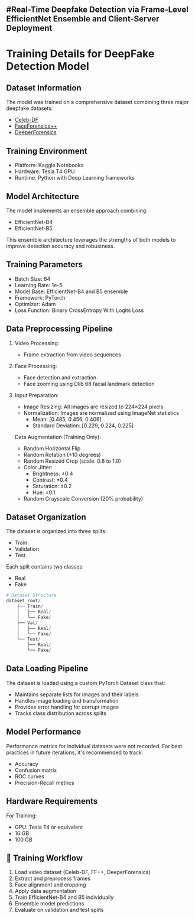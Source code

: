 #Real-Time Deepfake Detection via Frame-Level EfficientNet Ensemble and Client-Server Deployment
---
# Training Details for DeepFake Detection Model

## Dataset Information
The model was trained on a comprehensive dataset combining three major deepfake datasets:
- [Celeb-DF](https://github.com/yuezunli/celeb-deepfakeforensics)
- [FaceForensics++](https://github.com/ondyari/FaceForensics)
- [DeeperForensics](https://github.com/EndlessSora/DeeperForensics-1.0)

## Training Environment
- Platform: Kaggle Notebooks
- Hardware: Tesla T4 GPU
- Runtime: Python with Deep Learning frameworks

## Model Architecture
The model implements an ensemble approach combining:
- EfficientNet-B4
- EfficientNet-B5

This ensemble architecture leverages the strengths of both models to improve detection accuracy and robustness.

## Training Parameters
- Batch Size: 64
- Learning Rate: 1e-5
- Model Base: EfficientNet-B4 and B5 ensemble
- Framework: PyTorch
- Optimizer: Adam
- Loss Function: Binary CrossEntropy With Logits Loss


## Data Preprocessing Pipeline
1. Video Processing:
   - Frame extraction from video sequences
2. Face Processing:
   - Face detection and extraction
   - Face zooming using Dlib 68 facial landmark detection

3. Input Preparation:
   - Image Resizing: All images are resized to 224×224 pixels
   - Normalization: Images are normalized using ImageNet statistics
     - Mean: [0.485, 0.456, 0.406]
     - Standard Deviation: [0.229, 0.224, 0.225]
   
   Data Augmentation (Training Only):
   - Random Horizontal Flip
   - Random Rotation (±10 degrees)
   - Random Resized Crop (scale: 0.8 to 1.0)
   - Color Jitter:
     - Brightness: ±0.4
     - Contrast: ±0.4
     - Saturation: ±0.2
     - Hue: ±0.1
   - Random Grayscale Conversion (20% probability)

## Dataset Organization
The dataset is organized into three splits:
- Train
- Validation
- Test

Each split contains two classes:
- Real
- Fake

```python
# Dataset Structure
dataset_root/
    ├── Train/
    │   ├── Real/
    │   └── Fake/
    ├── Val/
    │   ├── Real/
    │   └── Fake/
    └── Test/
        ├── Real/
        └── Fake/
```

## Data Loading Pipeline
The dataset is loaded using a custom PyTorch Dataset class that:
- Maintains separate lists for images and their labels
- Handles image loading and transformation
- Provides error handling for corrupt images
- Tracks class distribution across splits

## Model Performance
Performance metrics for individual datasets were not recorded. For best practices in future iterations, it's recommended to track:
- Accuracy
- Confusion matrix
- ROC curves
- Precision-Recall metrics

## Hardware Requirements
For Training:
- GPU: Tesla T4 or equivalent
- 16 GB 
- 100 GB


## 🔄 Training Workflow
1. Load video dataset (Celeb-DF, FF++, DeeperForensics)
2. Extract and preprocess frames
3. Face alignment and cropping
4. Apply data augmentation
5. Train EfficientNet-B4 and B5 individually
6. Ensemble model predictions
7. Evaluate on validation and test splits
